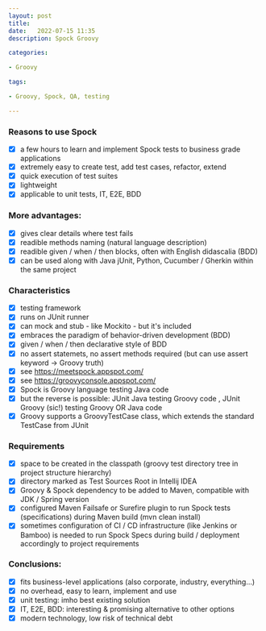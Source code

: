 ```yaml
---
layout: post
title:
date:   2022-07-15 11:35
description: Spock Groovy

categories:

- Groovy

tags:

- Groovy, Spock, QA, testing

---
```


### Reasons to use Spock

- [x] a few hours to learn and implement Spock tests to business grade applications
- [x] extremely easy to create test, add test cases, refactor, extend
- [x] quick execution of test suites
- [x] lightweight
- [x] applicable to unit tests, IT, E2E, BDD

### More advantages:

- [x] gives clear details where test fails
- [x] readible methods naming (natural language description)
- [x] readible given / when / then blocks, often with English didascalia (BDD)
- [x] can be used along with Java jUnit, Python, Cucumber / Gherkin within the same project

### Characteristics

- [x] testing framework 
- [x] runs on JUnit runner
- [x] can mock and stub - like Mockito - but it's included
- [x] embraces the paradigm of behavior-driven development (BDD)
- [x] given / when / then declarative style of BDD
- [x] no assert statemets, no assert methods required (but can use assert keyword -> Groovy truth)
- [x] see https://meetspock.appspot.com/
- [x] see https://groovyconsole.appspot.com/
- [x] Spock is Groovy language testing Java code
- [x] but the reverse is possible: JUnit Java testing Groovy code , JUnit Groovy (sic!) testing Groovy OR Java code
- [x] Groovy supports a GroovyTestCase class, which extends the standard TestCase from JUnit

### Requirements

- [x] space to be created in the classpath (groovy test directory tree in project structure hierarchy)
- [x] directory marked as Test Sources Root in Intellij IDEA
- [x] Groovy & Spock dependency to be added to Maven, compatible with JDK / Spring version
- [x] configured Maven Failsafe or Surefire plugin to run Spock tests (specifications) during Maven build (mvn clean install)
- [x] sometimes configuration of CI / CD infrastructure (like Jenkins or Bamboo) is needed to run Spock Specs during build / deployment 
accordingly to project requirements

### Conclusions:

- [x] fits business-level applications (also corporate, industry, everything...)
- [x] no overhead, easy to learn, implement and use
- [x] unit testing: imho best existing solution
- [x] IT, E2E, BDD: interesting & promising alternative to other options
- [x] modern technology, low risk of technical debt
